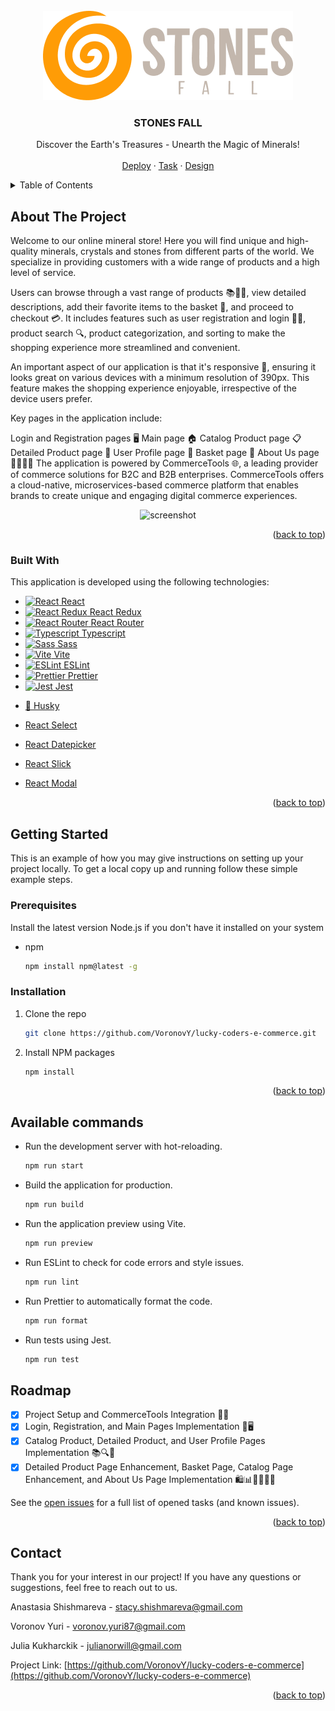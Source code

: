 <!-- PROJECT LOGO -->
<br />
<div align="center">
  <a name="readme-top"></a>
  <img src="./public/assets/logo.png" alt="Logo">

  <h3 align="center">STONES FALL</h3>

  <p align="center">
    Discover the Earth's Treasures - Unearth the Magic of Minerals!
    <br />
    <br />
    <a href="https://lucky-coders-e-commerce-sprint-4.netlify.app/">Deploy</a>
    ·
    <a href="https://github.com/rolling-scopes-school/tasks/blob/master/tasks/eCommerce-Application/Readme.md">Task</a>
    ·
    <a href="https://www.figma.com/file/br4J0DEdaaNb1Eyv2nxirQ/StonesFall?type=design&node-id=10817-8470&mode=design&t=3YM00dQxK0uidGP7-0">Design</a>
  </p>
</div>

<!-- TABLE OF CONTENTS -->
<details>
  <summary>Table of Contents</summary>
  
1. [About The Project](#about-the-project)
    - [Built With](#built-with)
2. [Getting Started](#getting-started)
    - [Prerequisites](#prerequisites)
    - [Installation](#installation)
3. [Roadmap](#roadmap)
4. [Contact](#contact)
</details>

<!-- ABOUT THE PROJECT -->

## About The Project

Welcome to our online mineral store! Here you will find unique and high-quality minerals, crystals and stones from different parts of the world. We specialize in providing customers with a wide range of products and a high level of service.

Users can browse through a vast range of products 📚👗👟, view detailed descriptions, add their favorite items to the basket 🛒, and proceed to checkout 💳. It includes features such as user registration and login 📝🔐, product search 🔍, product categorization, and sorting to make the shopping experience more streamlined and convenient.

An important aspect of our application is that it's responsive 📲, ensuring it looks great on various devices with a minimum resolution of 390px. This feature makes the shopping experience enjoyable, irrespective of the device users prefer.

Key pages in the application include:

Login and Registration pages 🖥️
Main page 🏠
Catalog Product page 📋
Detailed Product page 🔎
User Profile page 👤
Basket page 🛒
About Us page 🙋‍♂️🙋‍♀️
The application is powered by CommerceTools 🌐, a leading provider of commerce solutions for B2C and B2B enterprises. CommerceTools offers a cloud-native, microservices-based commerce platform that enables brands to create unique and engaging digital commerce experiences.

<div align="center">
    <img src="https://github.com/Nastasyma/lucky-coders-e-commerce/assets/106106665/3f827454-86d3-4df7-85e5-a85c3a1716a8" alt="screenshot">
</div>

<p align="right">(<a href="#readme-top">back to top</a>)</p>

### Built With

This application is developed using the following technologies:

- <a href="https://react.dev/">
    <img src="https://upload.wikimedia.org/wikipedia/commons/a/a7/React-icon.svg" alt="React" width="20" height="20">
    React </a>
- <a href="https://react-redux.js.org/">
    <img src="https://raw.githubusercontent.com/reduxjs/redux/master/logo/logo.png" alt="React Redux" width="20" height="20">
    React Redux </a>
- <a href="https://reactrouter.com/en/main">
    <img src="https://www.svgrepo.com/show/354262/react-router.svg" alt="React Router" width="20" height="20">
    React Router </a>
- <a href="https://www.typescriptlang.org/">
    <img src="https://upload.wikimedia.org/wikipedia/commons/4/4c/Typescript_logo_2020.svg" alt="Typescript" width="20"height="20">
    Typescript </a>
- <a href="https://sass-lang.com/">
    <img src="https://upload.wikimedia.org/wikipedia/commons/9/96/Sass_Logo_Color.svg" alt="Sass" width="20" height="20">
    Sass </a>
- <a href="https://vitejs.dev/">
    <img src="https://upload.wikimedia.org/wikipedia/commons/f/f1/Vitejs-logo.svg" alt="Vite" width="20"height="20">
    Vite </a>
    
- <a href="https://eslint.org/">
    <img src="https://upload.wikimedia.org/wikipedia/commons/e/e3/ESLint_logo.svg" alt="ESLint" width="20" height="20">
    ESLint </a>
- <a href="https://prettier.io/">
    <img src="https://brandslogos.com/wp-content/uploads/images/large/prettier-logo-vector.svg" alt="Prettier" width="20"height="20">
    Prettier </a>
- <a href="https://jestjs.io/">
    <img src="https://iconape.com/wp-content/files/dx/352988/png/jest-logo.png" alt="Jest" width="20" height="20">
    Jest </a>
- [🐶 Husky](https://www.npmjs.com/package/husky)
- [React Select](https://react-select.com/home)
- [React Datepicker](https://reactdatepicker.com/)
- [React Slick](https://react-slick.neostack.com/)
- [React Modal](https://reactcommunity.org/react-modal/)

<p align="right">(<a href="#readme-top">back to top</a>)</p>

<!-- GETTING STARTED -->

## Getting Started

This is an example of how you may give instructions on setting up your project locally.
To get a local copy up and running follow these simple example steps.

### Prerequisites

Install the latest version Node.js if you don't have it installed on your system

- npm
  ```sh
  npm install npm@latest -g
  ```

### Installation

1. Clone the repo
   ```sh
   git clone https://github.com/VoronovY/lucky-coders-e-commerce.git
   ```
2. Install NPM packages
   ```sh
   npm install
   ```

<p align="right">(<a href="#readme-top">back to top</a>)</p>

## Available commands

- Run the development server with hot-reloading.
  ```sh
  npm run start
  ```
- Build the application for production.
  ```sh
  npm run build
  ```
- Run the application preview using Vite.
  ```sh
  npm run preview
  ```
- Run ESLint to check for code errors and style issues.
  ```sh
  npm run lint
  ```
- Run Prettier to automatically format the code.
  ```sh
  npm run format
  ```
- Run tests using Jest.
  ```js
  npm run test
  ```

<!-- ROADMAP -->

## Roadmap

- [x] Project Setup and CommerceTools Integration 🚀🔧
- [x] Login, Registration, and Main Pages Implementation 🔐🖥️
- [x] Catalog Product, Detailed Product, and User Profile Pages Implementation 📚🔍👥
- [x] Detailed Product Page Enhancement, Basket Page, Catalog Page Enhancement, and About Us Page Implementation 🛍️📊🙋‍♂️🙋‍♀️

See the [open issues](https://github.com/VoronovY/lucky-coders-e-commerce/issues) for a full list of opened tasks (and known issues).

<p align="right">(<a href="#readme-top">back to top</a>)</p>

<!-- CONTACT -->

## Contact

Thank you for your interest in our project! If you have any questions or suggestions, feel free to reach out to us.

Anastasia Shishmareva - stacy.shishmareva@gmail.com

Voronov Yuri - voronov.yuri87@gmail.com

Julia Kukharckik - julianorwill@gmail.com

Project Link: [https://github.com/VoronovY/lucky-coders-e-commerce](https://github.com/VoronovY/lucky-coders-e-commerce)

<p align="right">(<a href="#readme-top">back to top</a>)</p>
